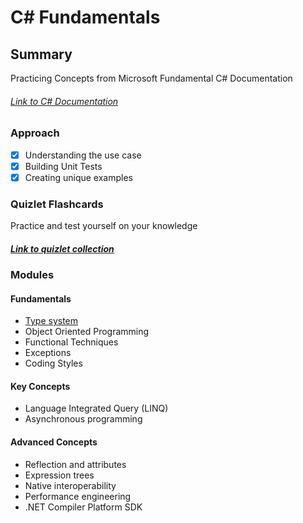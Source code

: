 # C# Fundamentals

## Summary

Practicing Concepts from Microsoft Fundamental C# Documentation

###### [Link to C# Documentation](https://learn.microsoft.com/en-us/dotnet/csharp/tour-of-csharp/)

### Approach

- [x] Understanding the use case
- [x] Building Unit Tests
- [x] Creating unique examples

### Quizlet Flashcards

Practice and test yourself on your knowledge

##### [Link to quizlet collection](https://quizlet.com/chitangchin/folders/c-fundamentals?i=1bkfj1&x=1xqt)

### Modules

#### Fundamentals

- [Type system](https://github.com/chitangchin/CSharpFundamentals/tree/master/Fundamentals/TypeSystem)
- Object Oriented Programming
- Functional Techniques
- Exceptions
- Coding Styles

#### Key Concepts

- Language Integrated Query (LINQ)
- Asynchronous programming

#### Advanced Concepts

- Reflection and attributes
- Expression trees
- Native interoperability
- Performance engineering
- .NET Compiler Platform SDK
